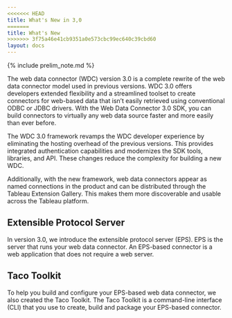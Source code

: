 ```yaml
---
<<<<<<< HEAD
title: What's New in 3,0
=======
title: What's New
>>>>>>> 3f75a46e41cb9351a0e573cbc99ec640c39cbd60
layout: docs
---
```

{% include prelim_note.md %}

The web data connector (WDC) version 3.0 is a complete rewrite of the web data connector model used in previous versions. WDC 3.0 offers developers extended flexibility and a streamlined toolset to create connectors for web-based data that isn’t easily retrieved using conventional ODBC or JDBC drivers. With the Web Data Connector 3.0 SDK, you can build connectors to virtually any web data source faster and more easily than ever before.

The WDC 3.0 framework revamps the WDC developer experience by eliminating the hosting overhead of the previous versions. This provides integrated authentication capabilities and modernizes the SDK tools, libraries, and API. These changes reduce the complexity for building a new WDC.

Additionally, with the new framework, web data connectors appear as named connections in the product and can be distributed through the Tableau Extension Gallery. This makes them more discoverable and usable across the Tableau platform.

## Extensible Protocol Server

In version 3.0, we introduce the extensible protocol server (EPS). EPS is the server that runs your web data connector. An EPS-based connector is a web application that does not require a web server.

## Taco Toolkit

To help you build and configure your EPS-based web data connector, we also created the Taco Toolkit. The Taco Toolkit is a command-line interface (CLI) that you use to create, build and package your EPS-based connector.